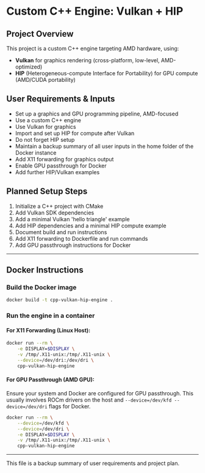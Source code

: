 # Custom C++ Engine: Vulkan + HIP

## Project Overview

This project is a custom C++ engine targeting AMD hardware, using:
- **Vulkan** for graphics rendering (cross-platform, low-level, AMD-optimized)
- **HIP** (Heterogeneous-compute Interface for Portability) for GPU compute (AMD/CUDA portability)

## User Requirements & Inputs
- Set up a graphics and GPU programming pipeline, AMD-focused
- Use a custom C++ engine
- Use Vulkan for graphics
- Import and set up HIP for compute after Vulkan
- Do not forget HIP setup
- Maintain a backup summary of all user inputs in the home folder of the Docker instance
- Add X11 forwarding for graphics output
- Enable GPU passthrough for Docker
- Add further HIP/Vulkan examples

## Planned Setup Steps
1. Initialize a C++ project with CMake
2. Add Vulkan SDK dependencies
3. Add a minimal Vulkan 'hello triangle' example
4. Add HIP dependencies and a minimal HIP compute example
5. Document build and run instructions
6. Add X11 forwarding to Dockerfile and run commands
7. Add GPU passthrough instructions for Docker

---

## Docker Instructions

### Build the Docker image
```sh
docker build -t cpp-vulkan-hip-engine .
```

### Run the engine in a container

#### For X11 Forwarding (Linux Host):
```sh
docker run --rm \
    -e DISPLAY=$DISPLAY \
    -v /tmp/.X11-unix:/tmp/.X11-unix \
    --device=/dev/dri:/dev/dri \
    cpp-vulkan-hip-engine
```

#### For GPU Passthrough (AMD GPU):
Ensure your system and Docker are configured for GPU passthrough. This usually involves ROCm drivers on the host and `--device=/dev/kfd --device=/dev/dri` flags for Docker.
```sh
docker run --rm \
    --device=/dev/kfd \
    --device=/dev/dri \
    -e DISPLAY=$DISPLAY \
    -v /tmp/.X11-unix:/tmp/.X11-unix \
    cpp-vulkan-hip-engine
```

---

This file is a backup summary of user requirements and project plan. 